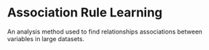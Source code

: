 # Association Rule Learning

An analysis method used to find relationships associations between variables in large datasets.
